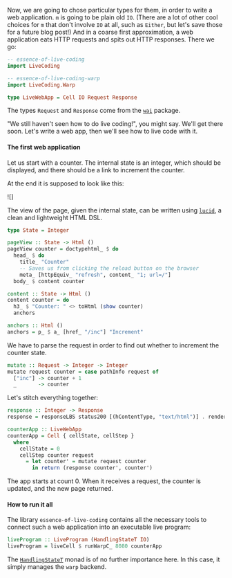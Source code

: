 <!---
```haskell
{-# LANGUAGE NamedFieldPuns #-}
{-# LANGUAGE OverloadedStrings #-}

module Version0 where

-- wai
import Network.Wai

-- lucid
import Lucid
```
-->

Now, we are going to chose particular types for them,
in order to write a web application.
`m` is going to be plain old `IO`.
(There are a lot of other cool choices for `m` that don't involve `IO` at all,
such as `Either`,
but let's save those for a future blog post!)
And in a coarse first approximation,
a web application eats HTTP requests and spits out HTTP responses.
There we go:

```haskell
-- essence-of-live-coding
import LiveCoding

-- essence-of-live-coding-warp
import LiveCoding.Warp

type LiveWebApp = Cell IO Request Response
```

The types `Request` and `Response` come from the [`wai`](https://hackage.haskell.org/package/wai) package.

"We still haven't seen how to do live coding!",
you might say.
We'll get there soon.
Let's write a web app,
then we'll see how to live code with it.

#### The first web application

Let us start with a counter.
The internal state is an integer,
which should be displayed,
and there should be a link to increment the counter.

At the end it is supposed to look like this:

![]

The view of the page, given the internal state,
can be written using [`lucid`](http://hackage.haskell.org/package/lucid),
a clean and lightweight HTML DSL.

```haskell
type State = Integer

pageView :: State -> Html ()
pageView counter = doctypehtml_ $ do
  head_ $ do
    title_ "Counter"
    -- Saves us from clicking the reload button on the browser
    meta_ [httpEquiv_ "refresh", content_ "1; url=/"]
  body_ $ content counter

content :: State -> Html ()
content counter = do
  h3_ $ "Counter: " <> toHtml (show counter)
  anchors

anchors :: Html ()
anchors = p_ $ a_ [href_ "/inc"] "Increment"
```

We have to parse the request in order to find out whether to increment the counter state.

```haskell
mutate :: Request -> Integer -> Integer
mutate request counter = case pathInfo request of
  ["inc"] -> counter + 1
  _       -> counter
```

Let's stitch everything together:

```haskell
response :: Integer -> Response
response = responseLBS status200 [(hContentType, "text/html")] . renderBS . pageView

counterApp :: LiveWebApp
counterApp = Cell { cellState, cellStep }
  where
    cellState = 0
    cellStep counter request
      = let counter' = mutate request counter
        in return (response counter', counter')
```

The app starts at count 0.
When it receives a request, the counter is updated,
and the new page returned.

#### How to run it all

The library `essence-of-live-coding` contains all the necessary tools to connect such a web application into an executable live program:

```haskell
liveProgram :: LiveProgram (HandlingStateT IO)
liveProgram = liveCell $ runWarpC_ 8080 counterApp
```

The [`HandlingStateT`](https://hackage.haskell.org/package/essence-of-live-coding-0.2.4/docs/LiveCoding-Handle.html#t:HandlingStateT) monad is of no further importance here.
In this case, it simply manages the `warp` backend.
